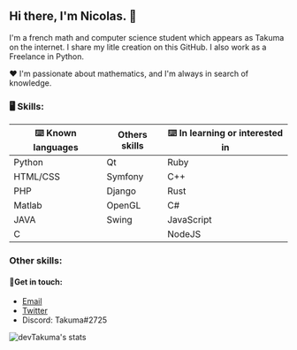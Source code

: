 ## Hi there, I'm Nicolas. 👋

I'm a french math and computer science student which appears as Takuma on the internet.
I share my litle creation on this GitHub. I also work as a Freelance in Python.

❤️ I'm passionate about mathematics, and I'm always in search of knowledge. 

### 🖥️ Skills:

| ⌨️ Known languages | Others skills | ⌨️ In learning or interested in |
| ------------------------------- | ------------------------------- | ------------------------------- |
| Python | Qt | Ruby |
| HTML/CSS | Symfony | C++ |
| PHP | Django | Rust |
| Matlab | OpenGL | C# |
| JAVA | Swing | JavaScript |
| C | | NodeJS |

### Other skills:


#### 💬Get in touch:
* [Email](mailto:nicolas@coudert.pro) 
* [Twitter](https://twitter.com/devtakuma)
* Discord: Takuma#2725


![devTakuma's stats](https://github-readme-stats.vercel.app/api?username=devTakuma&show_icons=true&theme=radical)
